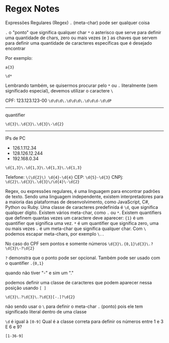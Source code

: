 # Regex Notes

Expressões Regulares (Regex)
`.` (meta-char) pode ser qualquer coisa

`.` o "ponto" que significa qualquer char
`*` o asterisco que serve para definir uma quantidade de chars, zero ou mais vezes
{e } as chaves que servem para definir uma quantidade de caracteres específicas que é desejado encontrar

Por exemplo:

`a{3}`

`\d*`
    

Lembrando também, se quisermos procurar pelo `*` ou `.` literalmente (sem significado especial), devemos utilizar o caractere `\`

CPF: 123.123.123-00
`\d\d\d\.\d\d\d\.\d\d\d-\d\dP`

---
quantifier

`\d{3}\.\d{3}\.\d{3}\-\d{2}`

---

IPs de PC

- 126.1.112.34
- 128.126.12.244
- 192.168.0.34

`\d{1,3}\.\d{1,3}\.\d{1,3}\.\d{1,3}`

Telefone: `\(\d{2}\) \d{4}-\d{4}`
CEP: `\d{5}-\d{3}`
CNPj: `\d{2}\.\d{3}\.\d{3}\/\d{4}\-\d{2}`



Regex, ou expressões regulares, é uma linguagem para encontrar padrões de texto.
Sendo uma linguagem independente, existem interpretadores para a maioria das plataformas de desenvolvimento, como JavaScript, C#, Python ou Ruby.
Uma classe de caracteres predefinida é `\d`, que significa qualquer dígito.
Existem vários meta-char, como `.` ou `*`.
Existem quantifiers que definem quantas vezes um caractere deve aparecer:
    `{1}` é um quantifier que significa uma vez.
    `*` é um quantifier que significa zero, uma ou mais vezes
    `.` é um meta-char que significa qualquer char.
    Com `\` podemos escapar meta-chars, por exemplo `\..`

No caso do CPF sem pontos e somente números
`\d{3}\.{0,1}\d{3}\.?\d{3}\-?\d{2}`

`?` demonstra que o ponto pode ser opcional. Também pode ser usado com o quantifier `.{0,1}`

quando não tiver "-" e sim um "."

podemos definir uma classe de caracteres que podem aparecer nessa posição usando `[ ]`

`\d{3}\.?\d{3}\.?\d{3}[-.]?\d{2}`

não sendo usar o `\` para definir o meta-char `.` (ponto) pois ele tem significado literal dentro de uma classe

`\d` é igual à `[0-9]`
Qual é a classe correta para definir os números entre 1 e 3 E 6 e 9?

`[1-36-9]`

